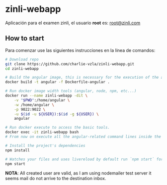 # zinli-webapp

Aplicación para el examen zinli, el usuario **root** es: root@zinli.com

## How to start

Para comenzar use las siguientes instrucciones en la línea de comandos:

```bash
# Download repo
git clone https://github.com/charlie-vzla/zinli-webapp.git
cd zinli-webapp

# Build the angular image, this is necessary for the execution of the app.
docker build -t angular -f Dockerfile-angular .

# Run docker image width tools (angular, node, npm, etc...)
docker run --name zinli-webapp -dit \
    -v "$PWD":/home/angular \
    -w /home/angular \
    -p 9022:9022 \
    -u $(id -u ${USER}):$(id -g ${USER}) \
    angular

# Run docker execute to access the basic tools.
docker exec -it zinli-webapp bash
# From now on execute all the angular-related command lines inside the container

# Install the project's dependencies
npm install

# Watches your files and uses livereload by default run `npm start` for a dev server. Navigate to `http://localhost:9222/`. The app will automatically reload if you change any of the source files.
npm start
```

**NOTA**:
All created user are valid, as I am using nodemailer test server it seems mail do not arrive to the destination inbox.

